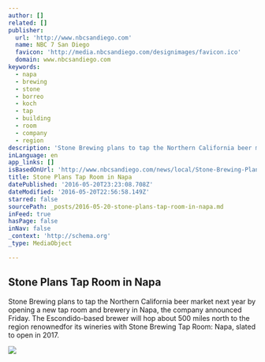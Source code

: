 ```yaml
---
author: []
related: []
publisher:
  url: 'http://www.nbcsandiego.com'
  name: NBC 7 San Diego
  favicon: 'http://media.nbcsandiego.com/designimages/favicon.ico'
  domain: www.nbcsandiego.com
keywords:
  - napa
  - brewing
  - stone
  - borreo
  - koch
  - tap
  - building
  - room
  - company
  - region
description: 'Stone Brewing plans to tap the Northern California beer market next year by opening a new tap room and brewery in Napa, the company announced Friday. The Escondido-based brewer will hop about 500 miles north to the region renownedfor its wineries with Stone Brewing Tap Room: Napa, slated to open in 2017.'
inLanguage: en
app_links: []
isBasedOnUrl: 'http://www.nbcsandiego.com/news/local/Stone-Brewing-Plans-Tap-Room-Pilot-Brewery-Napa-California-380286891.html'
title: Stone Plans Tap Room in Napa
datePublished: '2016-05-20T23:23:08.708Z'
dateModified: '2016-05-20T22:56:58.149Z'
starred: false
sourcePath: _posts/2016-05-20-stone-plans-tap-room-in-napa.md
inFeed: true
hasPage: false
inNav: false
_context: 'http://schema.org'
_type: MediaObject

---
```

<article style=""><h1>Stone Plans Tap Room in Napa</h1><p>Stone Brewing plans to tap the Northern California beer market next year by opening a new tap room and brewery in Napa, the company announced Friday. The Escondido-based brewer will hop about 500 miles north to the region renownedfor its wineries with Stone Brewing Tap Room: Napa, slated to open in 2017.</p><img src="http://media.nbcsandiego.com/images/1200*675/Stone-Napa-Rendering-1.jpg" /></article>
